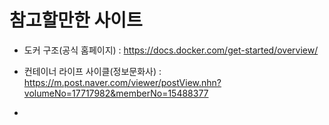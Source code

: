 # 참고할만한 사이트

- 도커 구조(공식 홈페이지) : https://docs.docker.com/get-started/overview/

- 컨테이너 라이프 사이클(정보문화사) : https://m.post.naver.com/viewer/postView.nhn?volumeNo=17717982&memberNo=15488377

- 